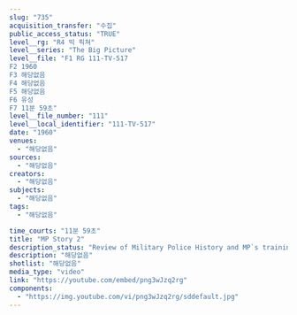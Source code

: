```yaml
---
slug: "735"
acquisition_transfer: "수집"
public_access_status: "TRUE"
level__rg: "R4 빅 픽쳐"
level__series: "The Big Picture"
level__file: "F1 RG 111-TV-517
F2 1960
F3 해당없음
F4 해당없음
F5 해당없음
F6 유성
F7 11분 59초"
level__file_number: "111"
level__local_identifier: "111-TV-517"
date: "1960"
venues: 
  - "해당없음"
sources: 
  - "해당없음"
creators: 
  - "해당없음"
subjects: 
  - "해당없음"
tags: 
  - "해당없음"

time_courts: "11분 59초"
title: "MP Story 2"
description_status: "Review of Military Police History and MP`s training at For Gordon, Ga., covering laboratory work to physical training."
description: "해당없음"
shotlist: "해당없음"
media_type: "video"
link: "https://youtube.com/embed/png3wJzq2rg"
components: 
  - "https://img.youtube.com/vi/png3wJzq2rg/sddefault.jpg"
---
```


